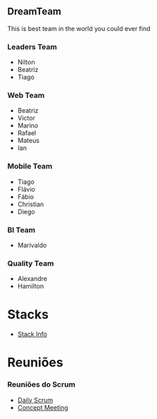 ## DreamTeam
This is best team in the world you could ever find

### Leaders Team
- Nilton
- Beatriz
- Tiago

### Web Team
- Beatriz
- Victor
- Marino
- Rafael
- Mateus
- Ian

### Mobile Team
- Tiago
- Flávio
- Fábio
- Christian
- Diego

### BI Team
- Marivaldo

### Quality Team
- Alexandre
- Hamilton

# Stacks
- [Stack Info](stacks.md)

# Reuniões

### Reuniões do Scrum
- [Daily Scrum](daily.md)
- [Concept Meeting](concept.md)
